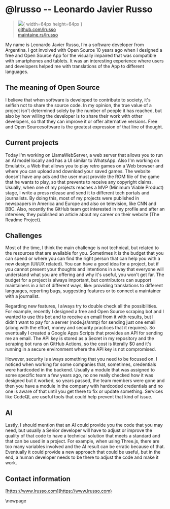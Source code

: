 # @lrusso -- Leonardo Javier Russo

> ![](https://github.com/lrusso.png){ width=64px height=64px }  
> [github.com/lrusso](https://github.com/lrusso)  
> [maintaine.rs/lrusso](https://maintaine.rs/lrusso)

My name is Leonardo Javier Russo, I’m a software developer from Argentina. I got involved with Open Source 10 years ago when I designed a free and Open Source App for the visually impaired that was compatible with smartphones and tablets. It was an interesting experience where users and developers helped me with translations of the App to different languages.

## The meaning of Open Source

I believe that when software is developed to contribute to society, it's selfish not to share the source code. In my opinion, the true value of a project isn't determined solely by the number of people it has reached, but also by how willing the developer is to share their work with other developers, so that they can improve it or offer alternative versions. Free and Open Sourcesoftware is the greatest expression of that line of thought.

## Current projects

Today I'm working on LlamaWebServer, a web server that allows you to run an AI model locally and has a UI similar to WhatsApp. Also I'm working on Emulatrix, a Web that allows you to play retro games on a Web browser and where you can upload and download your saved games. The website doesn't have any ads and the user must provide the ROM file of the game that he wants to play, so that prevents to receive any copyright claims. Usually, when one of my projects reaches a MVP (Minimum Viable Product) stage, I write a press release and send it to different tech portals and journalists. By doing this, most of my projects were published in newspapers in America and Europe and also on television, like CNN and BBC. Also, recently the GitHub team got interested in my profile and after an interview, they published an article about my career on their website (The Readme Project).

## Challenges

Most of the time, I think the main challenge is not technical, but related to the resources that are available for you. Sometimes it is the budget that you can spend or where you can find the right person that can help you with a new design (UI/UX related). You can have a good idea for a project, but if you cannot present your thoughts and intentions in a way that everyone will understand what you are offering and why it's useful, you won't get far. The budget for a project is always important, but contributors can support maintainers in a lot of different ways, like: providing translations to different languages, reporting bugs, suggesting features or to connect a maintainer with a journalist.

Regarding new features, I always try to double check all the possibilities. For example, recently I designed a free and Open Source scraping bot and I wanted to use this bot and to receive an email from it with results, but I didn't want to pay for a server (node.js/smtp) for sending just one email (along with the effort, money and security practices that it requires). So eventually I created a Google Apps Scripts that provides an API for sending me an email. The API key is stored as a Secret in my repository and the scraping bot runs on GitHub Actions, so the cost is literally $0 and it's running in a secure environment where the API key is not compromised.

However, security is always something that you need to be focused on. I noticed when working for some companies that, sometimes, credentials were hardcoded in the backend. Usually a module that was assigned to some specific team a few years ago, no one really checked how it was designed but it worked, so years passed, the team members were gone and then you have a module in the company with hardcoded credentials and no one is aware of that until you get there to fix or update something. Services like CodeQL are useful tools that could help prevent that kind of issue.

## AI

Lastly, I should mention that an AI could provide you the code that you may need, but usually a Senior developer will have to adjust or improve the quality of that code to have a technical solution that meets a standard and that can be used in a project. For example, when using Three.js, there are too many variables involved and the AI result can be erratic because of that. Eventually it could provide a new approach that could be useful, but in the end, a human developer needs to be there to adjust the code and make it work.

## Contact information

[https://www.lrusso.com](https://www.lrusso.com)

\newpage
